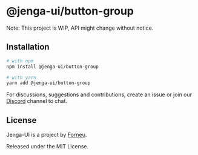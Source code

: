 # @jenga-ui/button-group

Note: This project is WIP, API might change without notice.

## Installation

```sh
# with npm
npm install @jenga-ui/button-group

# with yarn
yarn add @jenga-ui/button-group
```

For discussions, suggestions and contributions, create an issue or join our [Discord](https://discord.gg/sHnHPnAPZj) channel to chat.

## License

Jenga-UI is a project by [Forneu](https://forneu.com).

Released under the MIT License.
